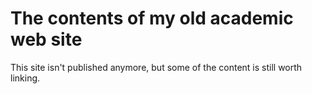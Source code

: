 # The contents of my old academic web site

This site isn't published anymore, but some of the content is still worth linking.

